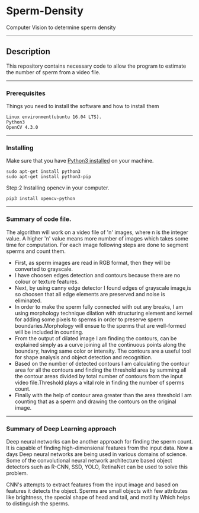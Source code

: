 # Sperm-Density
Computer Vision to determine sperm density
___
## Description
This repository contains necessary code to allow the program to estimate the number of sperm from a video file.
___
### Prerequisites

Things you need to install the software and how to install them


```
Linux environment(ubuntu 16.04 LTS).
Python3
OpenCV 4.3.0 

```
___
### Installing

Make sure that you have [Python3 installed](https://realpython.com/installing-python/) on your machine.

```
sudo apt-get install python3
sudo apt-get install python3-pip
```
Step:2 Installing opencv in your computer.

```
pip3 install opencv-python
```
___
### Summary of code file.

The algorithm will work on a video file of 'n' images, where n is the integer value. A higher 'n' value means more number of images which takes some time for computation. For each image following steps are done to segment sperms and count them.

- First, as sperm images are read in RGB format, then they will be converted to grayscale.
- I have choosen edges detection and contours because there are no colour or texture features.
- Next, by using canny edge detector I found edges of grayscale image,is so choosen that all edge elements are preserved and noise is eliminated.
- In order to make the sperm fully connected with out any breaks, I am using morphology technique dilation with structuring element and kernel for adding some pixels to sperms in order to preserve sperm boundaries.Morphology will ensue to the sperms that are  well-formed will be included in counting.
- From the output of dilated image I am finding the contours, can be explained simply as a curve joining all the continuous points along the boundary, having same color or intensity. The contours are a useful tool for shape analysis and object detection and recognition.
- Based on the number of detected contours I am calculating the contour area for all the contours and finding the threshold area by summing all the contour areas divided by total number of contours from the input video file.Threshold plays a vital role in finding the number of sperms count.
- Finally with the help of contour area greater than the area threshold I am counting that as a sperm and drawing the contours on the original image.


___

### Summary of Deep Learning approach

Deep neural networks can be another approach for finding the sperm count. It is capable of finding high-dimensional features from the input data. Now a days Deep neural networks are being used in various domains of science. Some of the convolutional neural network architecture based object detectors such as R-CNN, SSD, YOLO, RetinaNet can be used to solve this problem.

CNN's attempts to extract features from the input image and based on features it detects the object. Sperms are small objects with few attributes like brightness, the special shape of head and tail, and motility Which helps to distinguish the sperms. 




